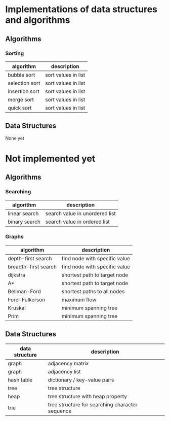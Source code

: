 # Implementations of data structures and algorithms

## Algorithms

### Sorting

| algorithm      | description         |
|----------------|---------------------|
| bubble sort    | sort values in list |
| selection sort | sort values in list |
| insertion sort | sort values in list |
| merge sort     | sort values in list |
| quick sort     | sort values in list |


## Data Structures

None yet


# Not implemented yet

## Algorithms

### Searching

| algorithm     | description                    |
|---------------|--------------------------------|
| linear search | search value in unordered list |
| binary search | search value in ordered list   |


### Graphs

| algorithm            | description                   |
|----------------------|-------------------------------|
| depth-first search   | find node with specific value |
| breadth-first search | find node with specific value |
| dijkstra             | shortest path to target node  |
| A*                   | shortest path to target node  |
| Bellman-Ford         | shortest paths to all nodes   |
| Ford-Fulkerson       | maximum flow                  |
| Kruskal              | minimum spanning tree         |
| Prim                 | minimum spanning tree         |


## Data Structures

| data structure | description                                     |
|----------------|-------------------------------------------------|
| graph          | adjacency matrix                                |
| graph          | adjacency list                                  |
| hash table     | dictionary / key-value pairs                    |
| tree           | tree structure                                  |
| heap           | tree structure with heap property               |
| trie           | tree structure for searching character sequence |
